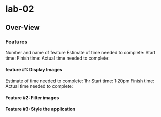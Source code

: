 # lab-02

## Over-View

### Features

Number and name of feature
Estimate of time needed to complete:
Start time:
Finish time:
Actual time needed to complete:

#### feature #1: Display Images
Estimate of time needed to complete: 1hr
Start time: 1:20pm
Finish time:
Actual time needed to complete:

#### Feature #2: Filter images

#### Feature #3: Style the application